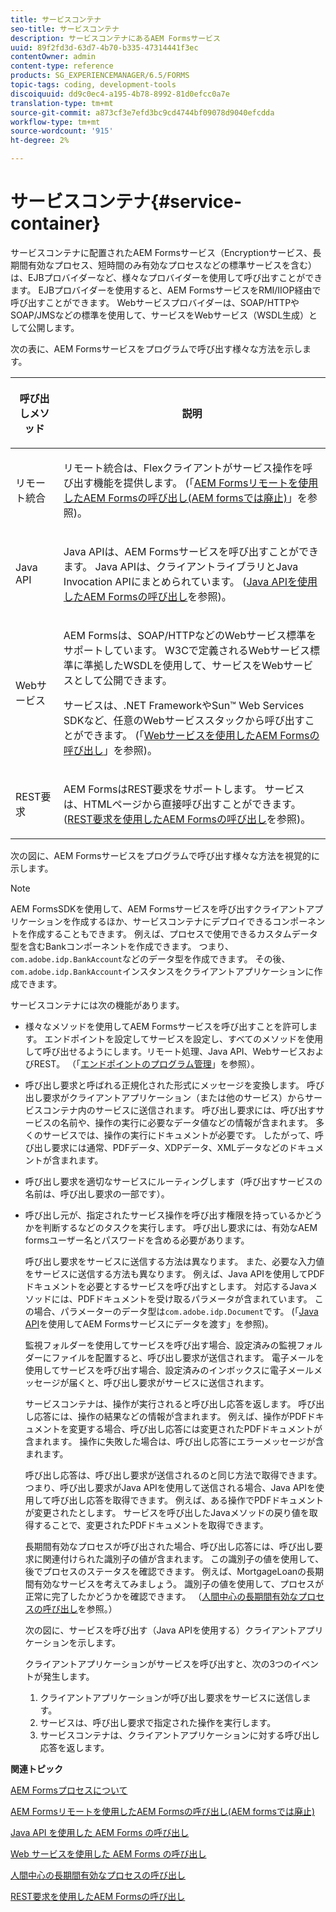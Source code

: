 ```yaml
---
title: サービスコンテナ
seo-title: サービスコンテナ
description: サービスコンテナにあるAEM Formsサービス
uuid: 89f2fd3d-63d7-4b70-b335-47314441f3ec
contentOwner: admin
content-type: reference
products: SG_EXPERIENCEMANAGER/6.5/FORMS
topic-tags: coding, development-tools
discoiquuid: dd9c0ec4-a195-4b78-8992-81d0efcc0a7e
translation-type: tm+mt
source-git-commit: a873cf3e7efd3bc9cd4744bf09078d9040efcdda
workflow-type: tm+mt
source-wordcount: '915'
ht-degree: 2%

---
```



# サービスコンテナ{#service-container}

サービスコンテナに配置されたAEM Formsサービス（Encryptionサービス、長期間有効なプロセス、短時間のみ有効なプロセスなどの標準サービスを含む）は、EJBプロバイダーなど、様々なプロバイダーを使用して呼び出すことができます。 EJBプロバイダーを使用すると、AEM FormsサービスをRMI/IIOP経由で呼び出すことができます。 Webサービスプロバイダーは、SOAP/HTTPやSOAP/JMSなどの標準を使用して、サービスをWebサービス（WSDL生成）として公開します。

次の表に、AEM Formsサービスをプログラムで呼び出す様々な方法を示します。

<table>
 <thead>
  <tr>
   <th><p>呼び出しメソッド</p></th>
   <th><p>説明</p></th>
  </tr>
 </thead>
 <tbody>
  <tr>
   <td><p>リモート統合</p></td>
   <td><p>リモート統合は、Flexクライアントがサービス操作を呼び出す機能を提供します。 (「<a href="/help/forms/developing/invoking-aem-forms-using-remoting.md#invoking-aem-forms-using-remoting">AEM Formsリモートを使用したAEM Formsの呼び出し(AEM formsでは廃止)</a>」を参照)。</p></td>
  </tr>
  <tr>
   <td><p>Java API</p></td>
   <td><p>Java APIは、AEM Formsサービスを呼び出すことができます。 Java APIは、クライアントライブラリとJava Invocation APIにまとめられています。 (<a href="/help/forms/developing/invoking-aem-forms-using-java.md#invoking-aem-forms-using-the-java-api">Java APIを使用したAEM Formsの呼び出し</a>を参照)。</p></td>
  </tr>
  <tr>
   <td><p>Webサービス</p></td>
   <td><p>AEM Formsは、SOAP/HTTPなどのWebサービス標準をサポートしています。 W3Cで定義されるWebサービス標準に準拠したWSDLを使用して、サービスをWebサービスとして公開できます。</p><p>サービスは、.NET FrameworkやSun™ Web Services SDKなど、任意のWebサービススタックから呼び出すことができます。 (「<a href="/help/forms/developing/invoking-aem-forms-using-web.md#invoking-aem-forms-using-web-services">Webサービスを使用したAEM Formsの呼び出し</a>」を参照)。</p></td>
  </tr>
  <tr>
   <td><p>REST要求</p></td>
   <td><p>AEM FormsはREST要求をサポートします。 サービスは、HTMLページから直接呼び出すことができます。 (<a href="/help/forms/developing/invoking-aem-forms-using-rest.md#invoking-aem-forms-using-rest-requests">REST要求を使用したAEM Formsの呼び出し</a>を参照)。</p></td>
  </tr>
 </tbody>
</table>

次の図に、AEM Formsサービスをプログラムで呼び出す様々な方法を視覚的に示します。

>[!NOTE]
>
>AEM FormsSDKを使用して、AEM Formsサービスを呼び出すクライアントアプリケーションを作成するほか、サービスコンテナにデプロイできるコンポーネントを作成することもできます。 例えば、プロセスで使用できるカスタムデータ型を含むBankコンポーネントを作成できます。 つまり、`com.adobe.idp.BankAccount`などのデータ型を作成できます。 その後、`com.adobe.idp.BankAccount`インスタンスをクライアントアプリケーションに作成できます。

サービスコンテナには次の機能があります。

* 様々なメソッドを使用してAEM Formsサービスを呼び出すことを許可します。 エンドポイントを設定してサービスを設定し、すべてのメソッドを使用して呼び出せるようにします。リモート処理、Java API、WebサービスおよびREST。 （「[エンドポイントのプログラム管理](/help/forms/developing/programmatically-endpoints.md#programmatically-managing-endpoints)」を参照）。
* 呼び出し要求と呼ばれる正規化された形式にメッセージを変換します。 呼び出し要求がクライアントアプリケーション（または他のサービス）からサービスコンテナ内のサービスに送信されます。 呼び出し要求には、呼び出すサービスの名前や、操作の実行に必要なデータ値などの情報が含まれます。 多くのサービスでは、操作の実行にドキュメントが必要です。 したがって、呼び出し要求には通常、PDFデータ、XDPデータ、XMLデータなどのドキュメントが含まれます。
* 呼び出し要求を適切なサービスにルーティングします（呼び出すサービスの名前は、呼び出し要求の一部です）。
* 呼び出し元が、指定されたサービス操作を呼び出す権限を持っているかどうかを判断するなどのタスクを実行します。 呼び出し要求には、有効なAEM formsユーザー名とパスワードを含める必要があります。

   呼び出し要求をサービスに送信する方法は異なります。 また、必要な入力値をサービスに送信する方法も異なります。 例えば、Java APIを使用してPDFドキュメントを必要とするサービスを呼び出すとします。 対応するJavaメソッドには、PDFドキュメントを受け取るパラメータが含まれています。 この場合、パラメーターのデータ型は`com.adobe.idp.Document`です。 (「[Java API](/help/forms/developing/invoking-aem-forms-using-java.md#passing-data-to-aem-forms-services-using-the-java-api)を使用してAEM Formsサービスにデータを渡す」を参照)。

   監視フォルダーを使用してサービスを呼び出す場合、設定済みの監視フォルダーにファイルを配置すると、呼び出し要求が送信されます。 電子メールを使用してサービスを呼び出す場合、設定済みのインボックスに電子メールメッセージが届くと、呼び出し要求がサービスに送信されます。

   サービスコンテナは、操作が実行されると呼び出し応答を返します。 呼び出し応答には、操作の結果などの情報が含まれます。 例えば、操作がPDFドキュメントを変更する場合、呼び出し応答には変更されたPDFドキュメントが含まれます。 操作に失敗した場合は、呼び出し応答にエラーメッセージが含まれます。

   呼び出し応答は、呼び出し要求が送信されるのと同じ方法で取得できます。 つまり、呼び出し要求がJava APIを使用して送信される場合、Java APIを使用して呼び出し応答を取得できます。 例えば、ある操作でPDFドキュメントが変更されたとします。 サービスを呼び出したJavaメソッドの戻り値を取得することで、変更されたPDFドキュメントを取得できます。

   長期間有効なプロセスが呼び出された場合、呼び出し応答には、呼び出し要求に関連付けられた識別子の値が含まれます。 この識別子の値を使用して、後でプロセスのステータスを確認できます。 例えば、MortgageLoanの長期間有効なサービスを考えてみましょう。 識別子の値を使用して、プロセスが正常に完了したかどうかを確認できます。 （[人間中心の長期間有効なプロセスの呼び出し](/help/forms/developing/invoking-human-centric-long-lived.md#invoking-human-centric-long-lived-processes)を参照。）

   次の図に、サービスを呼び出す（Java APIを使用する）クライアントアプリケーションを示します。

   クライアントアプリケーションがサービスを呼び出すと、次の3つのイベントが発生します。

   1. クライアントアプリケーションが呼び出し要求をサービスに送信します。
   1. サービスは、呼び出し要求で指定された操作を実行します。
   1. サービスコンテナは、クライアントアプリケーションに対する呼び出し応答を返します。

**関連トピック**

[AEM Formsプロセスについて](/help/forms/developing/aem-forms-processes.md#understanding-aem-forms-processes)

[AEM Formsリモートを使用したAEM Formsの呼び出し(AEM formsでは廃止)](/help/forms/developing/invoking-aem-forms-using-remoting.md#invoking-aem-forms-using-remoting)

[Java API を使用した AEM Forms の呼び出し](/help/forms/developing/invoking-aem-forms-using-java.md#invoking-aem-forms-using-the-java-api)

[Web サービスを使用した AEM Forms の呼び出し](/help/forms/developing/invoking-aem-forms-using-web.md#invoking-aem-forms-using-web-services)

[人間中心の長期間有効なプロセスの呼び出し](/help/forms/developing/invoking-human-centric-long-lived.md#invoking-human-centric-long-lived-processes)

[REST要求を使用したAEM Formsの呼び出し](/help/forms/developing/invoking-aem-forms-using-rest.md#invoking-aem-forms-using-rest-requests)
